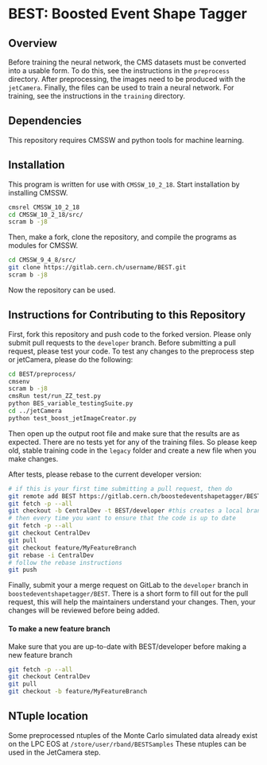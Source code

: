 # BEST: Boosted Event Shape Tagger

## Overview

Before training the neural network, the CMS datasets must be converted into a usable form.
To do this, see the instructions in the ``preprocess`` directory.
After preprocessing, the images need to be produced with the ``jetCamera``. Finally,
the files can be used to train a neural network. For training,
see the instructions in the ``training`` directory.

## Dependencies 

This repository requires CMSSW and python tools for machine learning.

## Installation

This program is written for use with ``CMSSW_10_2_18``. Start installation by installing CMSSW.

```bash
cmsrel CMSSW_10_2_18
cd CMSSW_10_2_18/src/
scram b -j8
```
Then, make a fork, clone the repository, and compile the programs as modules for CMSSW.

```bash
cd CMSSW_9_4_8/src/
git clone https://gitlab.cern.ch/username/BEST.git
scram b -j8
```

Now the repository can be used. 

## Instructions for Contributing to this Repository

First, fork this repository and push code to the forked version.
Please only submit pull requests to the `developer` branch. Before submitting a pull request, 
please test your code. To test any changes to the preprocess step or jetCamera, please do the following:

```bash
cd BEST/preprocess/
cmsenv
scram b -j8
cmsRun test/run_ZZ_test.py
python BES_variable_testingSuite.py 
cd ../jetCamera
python test_boost_jetImageCreator.py
```

Then open up the output root file and make sure that the results are as expected. There are no
tests yet for any of the training files. So please keep old, stable training code in the `legacy` 
folder and create a new file when you make changes. 

After tests, please rebase to the current developer version:

```bash
# if this is your first time submitting a pull request, then do
git remote add BEST https://gitlab.cern.ch/boostedeventshapetagger/BEST.git
git fetch -p --all
git checkout -b CentralDev -t BEST/developer #this creates a local branch called CentralDev that tracks the main developer branch
# then every time you want to ensure that the code is up to date
git fetch -p --all
git checkout CentralDev
git pull
git checkout feature/MyFeatureBranch
git rebase -i CentralDev
# follow the rebase instructions
git push 
```

Finally, submit your a merge request on GitLab to the `developer` branch in `boostedeventshapetagger/BEST`.
There is a short form to fill out for the pull request, this will help the maintainers understand your changes.
Then, your changes will be reviewed before being added. 

#### To make a new feature branch

Make sure that you are up-to-date with BEST/developer before making a new feature branch

```bash
git fetch -p --all
git checkout CentralDev
git pull
git checkout -b feature/MyFeatureBranch
```

## NTuple location

Some preprocessed ntuples of the Monte Carlo simulated data already exist on the LPC EOS at `/store/user/rband/BESTSamples` These ntuples can be used in the JetCamera step.

